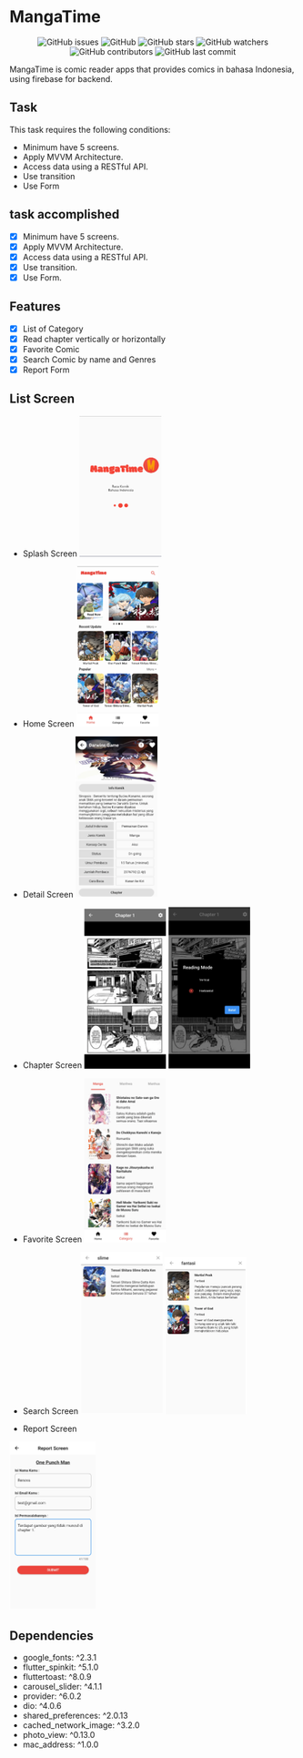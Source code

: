 # MangaTime

<p align="center">
<img alt="GitHub issues" src="https://img.shields.io/github/issues/renova213/simple-manga-app">
<img alt="GitHub" src="https://img.shields.io/github/license/renova213/simple-manga-app"> 
<img alt="GitHub stars" src="https://img.shields.io/github/stars/renova213/simple-manga-app">
<img alt="GitHub watchers" src="https://img.shields.io/github/watchers/renova213/simple-manga-app">
<img alt="GitHub contributors" src="https://img.shields.io/github/contributors/renova213/simple-manga-app">
<img alt="GitHub last commit" src="https://img.shields.io/github/last-commit/renova213/simple-manga-app">
</p>

MangaTime is comic reader apps that provides comics in bahasa Indonesia, using firebase for backend.

## Task

This task requires the following conditions:

- Minimum have 5 screens.
- Apply MVVM Architecture.
- Access data using a RESTful API.
- Use transition
- Use Form

## task accomplished

- [x] Minimum have 5 screens.
- [x] Apply MVVM Architecture.
- [x] Access data using a RESTful API.
- [x] Use transition.
- [x] Use Form.

## Features

- [x] List of Category
- [x] Read chapter vertically or horizontally
- [x] Favorite Comic
- [x] Search Comic by name and Genres
- [x] Report Form

## List Screen

- Splash Screen
  <img src="assets/ss/9.png" width="30%">

- Home Screen
  <img src="assets/ss/5.png" width="30%">

- Detail Screen
  <img src="assets/ss/3.png" width="30%">

- Chapter Screen
  <img src="assets/ss/1.png" width="30%"> <img src="assets/ss/2.png" width="30%">

- Favorite Screen
  <img src="assets/ss/4.png" width="30%">

- Search Screen
  <img src="assets/ss/6.png" width="30%"> <img src="assets/ss/7.png" width="30%">

- Report Screen

<img src="assets/ss/8.png" width="30%">

## Dependencies

- google_fonts: ^2.3.1
- flutter_spinkit: ^5.1.0
- fluttertoast: ^8.0.9
- carousel_slider: ^4.1.1
- provider: ^6.0.2
- dio: ^4.0.6
- shared_preferences: ^2.0.13
- cached_network_image: ^3.2.0
- photo_view: ^0.13.0
- mac_address: ^1.0.0
